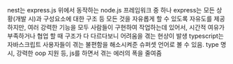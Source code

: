 nest는 express.js 위에서 동작하는 node.js 프레임워크 중 하나
express는 모든 상황(개발 시)과 구성요소에 대한 구조 등 모든 것을 자유롭게 할 수 있도록 자유도를 제공하지만, 여러 강력한 기능을 모두 사람들이 구현하여 작업하는데 있어서, 시간적 여유가 부족하거나 협업 할 때 구조가 다 다르다보니 어려움을 겪는 현상이 발생
typescript는 자바스크립트 사용자들이 겪는 불편함을 해소시켜준 슈퍼셋 언어로 볼 수 있음.
type 명시, 강력한 oop 지원 등, js를 하면서 겪는 에러의 폭을 줄여줌